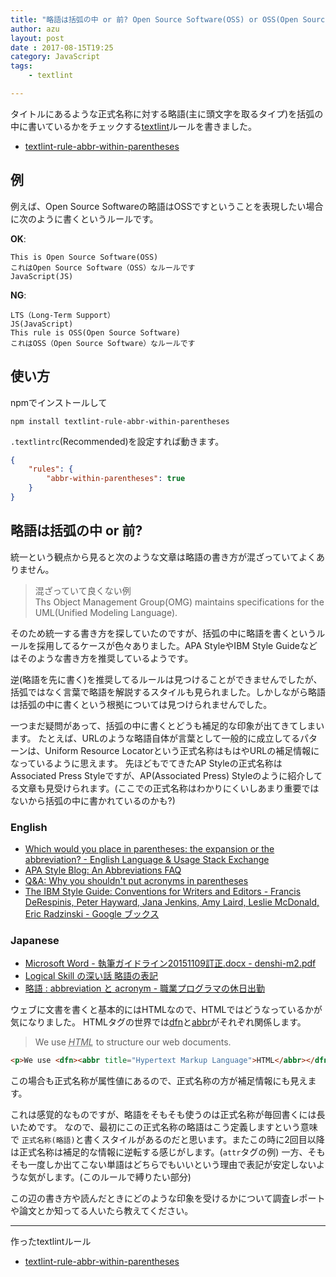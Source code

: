 ```yaml
---
title: "略語は括弧の中 or 前? Open Source Software(OSS) or OSS(Open Source Software)"
author: azu
layout: post
date : 2017-08-15T19:25
category: JavaScript
tags:
    - textlint

---
```


タイトルにあるような正式名称に対する略語(主に頭文字を取るタイプ)を括弧の中に書いているかをチェックする[textlint](https://github.com/textlint/textlint "textlint")ルールを書きました。

- [textlint-rule-abbr-within-parentheses](https://github.com/azu/textlint-rule-abbr-within-parentheses "textlint-rule-abbr-within-parentheses")

## 例

例えば、Open Source Softwareの略語はOSSですということを表現したい場合に次のように書くというルールです。

**OK**:

```
This is Open Source Software(OSS)
これはOpen Source Software（OSS）なルールです
JavaScript(JS)
```

**NG**:

```
LTS（Long-Term Support）
JS(JavaScript)
This rule is OSS(Open Source Software)
これはOSS（Open Source Software）なルールです
```

## 使い方

npmでインストールして

    npm install textlint-rule-abbr-within-parentheses

`.textlintrc`(Recommended)を設定すれば動きます。

```json
{
    "rules": {
        "abbr-within-parentheses": true
    }
}
```

## 略語は括弧の中 or 前?

統一という観点から見ると次のような文章は略語の書き方が混ざっていてよくありません。

> 混ざっていて良くない例  
> Ths Object Management Group(OMG) maintains specifications for the UML(Unified Modeling Language).

そのため統一する書き方を探していたのですが、括弧の中に略語を書くというルールを採用してるケースが色々ありました。APA StyleやIBM Style Guideなどはそのような書き方を推奨しているようです。

逆(略語を先に書く)を推奨してるルールは見つけることができませんでしたが、括弧ではなく言葉で略語を解説するスタイルも見られました。しかしながら略語は括弧の中に書くという根拠については見つけられませんでした。

一つまだ疑問があって、括弧の中に書くとどうも補足的な印象が出てきてしまいます。
たとえば、URLのような略語自体が言葉として一般的に成立してるパターンは、Uniform Resource Locatorという正式名称はもはやURLの補足情報になっているように思えます。
先ほどもでてきたAP Styleの正式名称はAssociated Press Styleですが、AP(Associated Press) Styleのように紹介してる文章も見受けられます。(ここでの正式名称はわかりにくいしあまり重要ではないから括弧の中に書かれているのかも?)

### English

- [Which would you place in parentheses: the expansion or the abbreviation? - English Language & Usage Stack Exchange](https://english.stackexchange.com/questions/84958/which-would-you-place-in-parentheses-the-expansion-or-the-abbreviation "Which would you place in parentheses: the expansion or the abbreviation? - English Language &amp; Usage Stack Exchange")
- [APA Style Blog: An Abbreviations FAQ](http://blog.apastyle.org/apastyle/2015/10/an-abbreviations-faq.html)
- [Q&A: Why you shouldn't put acronyms in parentheses](http://www.kuediting.com/style/qa-why-you-shouldnt-put-acronyms-in-parentheses/ "Q&amp;A: Why you shouldn&#39;t put acronyms in parentheses")
- [The IBM Style Guide: Conventions for Writers and Editors - Francis DeRespinis, Peter Hayward, Jana Jenkins, Amy Laird, Leslie McDonald, Eric Radzinski - Google ブックス](https://books.google.co.jp/books?id=77WoO_P8yA4C&pg=PA57&lpg=PA57 "The IBM Style Guide: Conventions for Writers and Editors - Francis DeRespinis, Peter Hayward, Jana Jenkins, Amy Laird, Leslie McDonald, Eric Radzinski")

### Japanese

- [Microsoft Word - 執筆ガイドライン20151109訂正.docx - denshi-m2.pdf](http://www.jsphcs.jp/gakkaishi/denshi-m2.pdf "Microsoft Word - 執筆ガイドライン20151109訂正.docx - denshi-m2.pdf")
- [Logical Skill の深い話 略語の表記](http://logicalskill.blog.fc2.com/blog-entry-79.html)
- [略語 : abbreviation と acronym - 職業プログラマの休日出勤](http://tmotooka.hatenablog.jp/entry/2013/05/18/212538)


ウェブに文書を書くと基本的にはHTMLなので、HTMLではどうなっているかが気になりました。
HTMLタグの世界では[dfn](https://developer.mozilla.org/ja/docs/Web/HTML/Element/dfn "dfn")と[abbr](https://developer.mozilla.org/ja/docs/Web/HTML/Element/abbr "abbr")がそれぞれ関係します。

> <p>We use <dfn><abbr title="Hypertext Markup Language">HTML</abbr></dfn> to structure our web documents.</p>


```html
<p>We use <dfn><abbr title="Hypertext Markup Language">HTML</abbr></dfn> to structure our web documents.</p>
```

この場合も正式名称が属性値にあるので、正式名称の方が補足情報にも見えます。

これは感覚的なものですが、略語をそもそも使うのは正式名称が毎回書くには長いためです。
なので、最初にこの正式名称の略語はこう定義しますという意味で `正式名称(略語)`と書くスタイルがあるのだと思います。またこの時に2回目以降は正式名称は補足的な情報に逆転する感じがします。(`attr`タグの例)
一方、そもそも一度しか出てこない単語はどちらでもいいという理由で表記が安定しないような気がします。(このルールで縛りたい部分)

この辺の書き方や読んだときにどのような印象を受けるかについて調査レポートや論文とか知ってる人いたら教えてください。

----

作ったtextlintルール

- [textlint-rule-abbr-within-parentheses](https://github.com/azu/textlint-rule-abbr-within-parentheses "textlint-rule-abbr-within-parentheses")
